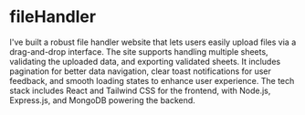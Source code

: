 # fileHandler


I've built a robust file handler website that lets users easily upload files via a drag-and-drop interface. The site supports handling multiple sheets, validating the uploaded data, and exporting validated sheets. It includes pagination for better data navigation, clear toast notifications for user feedback, and smooth loading states to enhance user experience. The tech stack includes React and Tailwind CSS for the frontend, with Node.js, Express.js, and MongoDB powering the backend.
